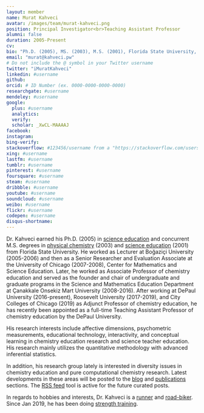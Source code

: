 ```yaml
---
layout: member
name: Murat Kahveci
avatar: /images/team/murat-kahveci.png
position: Principal Investigator<br>Teaching Assistant Professor
alumni: false
duration: 2005-Present
cv:
bio: "Ph.D. (2005), MS. (2003), M.S. (2001), Florida State University, Tallahassee, FL.."
email: "murat@kahveci.pw"
# Do not include the @ symbol in your Twitter username
twitter: "iMuratKahveci"
linkedin: #username
github: 
orcid: # ID Number (ex. 0000-0000-0000-0000)
researchgate: #username
mendeley: #username
google:
  plus: #username
  analytics:
  verify:
  scholar: _XwCL-MAAAAJ
facebook: 
instagram: 
bing-verify:
stackoverflow: #123456/username from a "https://stackoverflow.com/users/123456/username" link
xing: #username
lastfm: #username
tumblr: #username
pinterest: #username
foursquare: #username
steam: #username
dribbble: #username
youtube: #username
soundcloud: #username
weibo: #username
flickr: #username
codepen: #username
disqus-shortname:
---
```

Dr. Kahveci earned his Ph.D. (2005) in [science education](/publications/instructional-interactivity-dissertation/) and concurrent M.S. degrees in [physical chemistry](/publications/microdevice-nonlinear-dynamics-thesis/) (2003) and [science education](/publications/ecoventures-thesis/) (2001)  from Florida State University. He worked as Lecturer at Boğaziçi University (2005-2006) and then as a Senior Researcher and Evaluation Associate at the University of Chicago (2007-2008), Center for Mathematics and Science Education. Later, he worked as Associate Professor of chemistry education and served as the founder and chair of undergraduate and graduate programs in the Science and Mathematics Education Department at Çanakkale Onsekiz Mart University (2008-2016). After working at DePaul University (2016-present), Roosevelt University (2017-2019), and City Colleges of Chicago (2019) as Adjunct Professor of chemistry education, he has recently been appointed as a full-time Teaching Assistant Professor of chemistry education by the DePaul University.

His research interests include affective dimensions, psychometric measurements, educational technology, interactivity, and conceptual learning in chemistry education research and science teacher education. His research mainly utilizes the quantitative methodology with advanced inferential statistics. 

In addition, his research group lately is interested in diversity issues in chemistry education and pure computational chemistry research. Latest developments in these areas will be posted to the [blog](/blog/) and [publications](/publications/) sections. The [RSS feed](/feed.xml) tool is active for the future curated posts.

In regards to hobbies and interests, Dr. Kahveci is a [runner](https://twitter.com/iMuratKahveci/status/660367394221768704) and [road-biker](https://twitter.com/iMuratKahveci/status/1021101205853036544). Since Jan 2019, he has been doing [strength training](https://twitter.com/iMuratKahveci/status/1105646512334344192).
